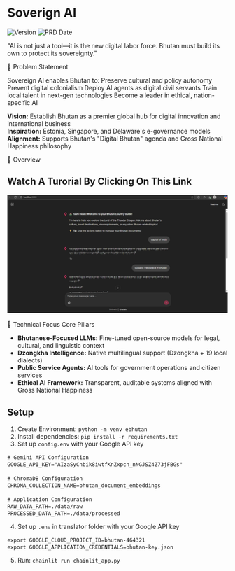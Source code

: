 # Soverign AI

![Version](https://img.shields.io/badge/Version-1.0-blue)
![PRD Date](https://img.shields.io/badge/Date-June_29,_2025-green)

"AI is not just a tool—it is the new digital labor force. Bhutan must build its own to protect its sovereignty."  

📃 Problem Statement

Sovereign AI enables Bhutan to:
Preserve cultural and policy autonomy
Prevent digital colonialism
Deploy AI agents as digital civil servants
Train local talent in next-gen technologies
Become a leader in ethical, nation-specific AI

**Vision:** Establish Bhutan as a premier global hub for digital innovation and international business  
**Inspiration:** Estonia, Singapore, and Delaware's e-governance models  
**Alignment:** Supports Bhutan's "Digital Bhutan" agenda and Gross National Happiness philosophy  

📌 Overview

## Watch A Turorial By Clicking On This Link
[![Soverign AI Demo Video](../images/SoverignAIDemo.png)](https://www.loom.com/share/8a345cab07934830972bf932ff6d058b?sid=324947ce-df0f-43ff-a620-12198fcdb99e "Soverign AI Demo Video")

🚀 Technical Focus
Core Pillars

* **Bhutanese-Focused LLMs:** Fine-tuned open-source models for legal, cultural, and linguistic context
* **Dzongkha Intelligence:** Native multilingual support (Dzongkha + 19 local dialects)
* **Public Service Agents:**	AI tools for government operations and citizen services
* **Ethical AI Framework:**	Transparent, auditable systems aligned with Gross National Happiness

## Setup

1. Create Environment: `python -m venv ebhutan`
2. Install dependencies: `pip install -r requirements.txt`
3. Set up `config.env` with your Google API key
```
# Gemini API Configuration
GOOGLE_API_KEY="AIzaSyCnbik8iwtfKnZxpcn_nNGJSZ4Z73jFBGs"

# ChromaDB Configuration
CHROMA_COLLECTION_NAME=bhutan_document_embeddings

# Application Configuration
RAW_DATA_PATH=./data/raw
PROCESSED_DATA_PATH=./data/processed 
```
4. Set up `.env` in translator folder with your Google API key
``` 
export GOOGLE_CLOUD_PROJECT_ID=bhutan-464321
export GOOGLE_APPLICATION_CREDENTIALS=bhutan-key.json
```
5. Run: `chainlit run chainlit_app.py`